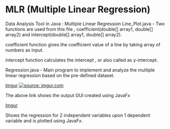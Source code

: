 # MLR (Multiple Linear Regression)
Data Analysis Tool in Java : Multiple Linear Regression
Line_Plot.java - Two functions are used from this file , coefficient(double[] array1, double[] array2) and intercept(double[] array1, double[] array2).

coefficient function gives the coefficient value of a line by taking array of numbers as input.

intercept function calculates the intercept , or also called as y-intercept.

Regression.java - Main program to implement and analyze the multiple linear regression based on the pre-defined dataset.

[Imgur](https://i.imgur.com/EvKFcu1.jpg)
<a href="https://imgur.com/UIFSIuO"><img src="https://i.imgur.com/UIFSIuO.jpg" title="source: imgur.com" /></a>

The above link shows the output GUI created using JavaFx

[Imgur](https://i.imgur.com/UIFSIuO.jpg)

Shows the regression for 2 independent variables upon 1 dependent variable and is plotted using JavaFx.

